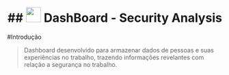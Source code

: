<h1 align="center">
## <img src="image/title.png" width="35px;" alt=""/> DashBoard - Security Analysis
</h1>

#Introdução
 > Dashboard desenvolvido para armazenar dados de pessoas e suas experiências no trabalho, trazendo informações revelantes com relação a segurança no trabalho.
